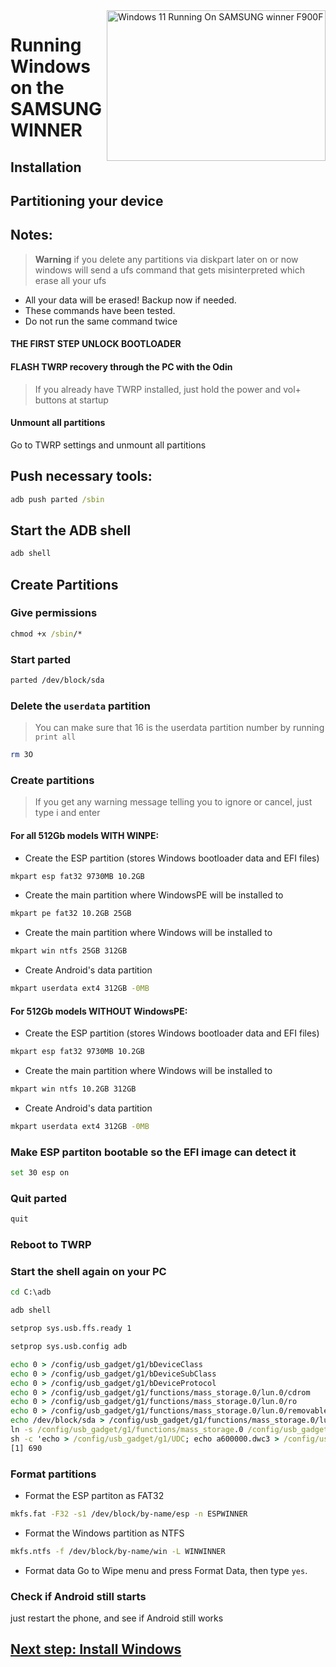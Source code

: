 <img align="right" src="(https://github.com/Ost268/SAMSUNG-WINNER-WindowsARM/blob/main/guide/English/FOLD.png)" width="350" height="241" alt="Windows 11 Running On SAMSUNG winner F900F">


# Running Windows on the SAMSUNG WINNER

## Installation

## Partitioning your device

## Notes:
> **Warning** if you delete any partitions via diskpart later on or now windows will send a ufs command that gets misinterpreted which erase all your ufs
- All your data will be erased! Backup now if needed.
- These commands have been tested.
- Do not run the same command twice

#### THE FIRST STEP UNLOCK BOOTLOADER 

#### FLASH TWRP recovery through the PC with the Odin

> If you already have TWRP installed, just hold the power and vol+ buttons at startup

#### Unmount all partitions
Go to TWRP settings and unmount all partitions

 ## Push necessary tools:
```cmd
adb push parted /sbin
```

## Start the ADB shell
```cmd
adb shell
```

## Create Partitions

### Give permissions
```cmd
chmod +x /sbin/*
```


### Start parted
```sh
parted /dev/block/sda
```


### Delete the `userdata` partition
> You can make sure that 16 is the userdata partition number by running
>  `print all`
```sh
rm 3O
```

### Create partitions
> If you get any warning message telling you to ignore or cancel, just type i and enter

#### For all 512Gb models WITH WINPE:

- Create the ESP partition (stores Windows bootloader data and EFI files)
 ```sh
mkpart esp fat32 9730MB 10.2GB
```
- Create the main partition where WindowsPE will be installed to
```sh
mkpart pe fat32 10.2GB 25GB
```

- Create the main partition where Windows will be installed to
```sh
mkpart win ntfs 25GB 312GB
```

- Create Android's data partition
```sh
mkpart userdata ext4 312GB -0MB
```

#### For 512Gb models WITHOUT WindowsPE:

- Create the ESP partition (stores Windows bootloader data and EFI files)
```sh
mkpart esp fat32 9730MB 10.2GB
```

- Create the main partition where Windows will be installed to
```sh
mkpart win ntfs 10.2GB 312GB
```

- Create Android's data partition
```sh
mkpart userdata ext4 312GB -0MB
```


### Make ESP partiton bootable so the EFI image can detect it
```sh
set 30 esp on
```

### Quit parted
```sh
quit
```

### Reboot to TWRP

### Start the shell again on your PC
```cmd
cd C:\adb

adb shell

setprop sys.usb.ffs.ready 1

setprop sys.usb.config adb

echo 0 > /config/usb_gadget/g1/bDeviceClass
echo 0 > /config/usb_gadget/g1/bDeviceSubClass
echo 0 > /config/usb_gadget/g1/bDeviceProtocol
echo 0 > /config/usb_gadget/g1/functions/mass_storage.0/lun.0/cdrom
echo 0 > /config/usb_gadget/g1/functions/mass_storage.0/lun.0/ro
echo 0 > /config/usb_gadget/g1/functions/mass_storage.0/lun.0/removable 0
echo /dev/block/sda > /config/usb_gadget/g1/functions/mass_storage.0/lun.0/file
ln -s /config/usb_gadget/g1/functions/mass_storage.0 /config/usb_gadget/g1/configs/b.1/f4
sh -c 'echo > /config/usb_gadget/g1/UDC; echo a600000.dwc3 > /config/usb_gadget/g1/UDC' &
[1] 690
```

### Format partitions
-  Format the ESP partiton as FAT32
```sh
mkfs.fat -F32 -s1 /dev/block/by-name/esp -n ESPWINNER
```

-  Format the Windows partition as NTFS
```sh
mkfs.ntfs -f /dev/block/by-name/win -L WINWINNER
```

- Format data
Go to Wipe menu and press Format Data, 
then type `yes`.

### Check if Android still starts
just restart the phone, and see if Android still works


## [Next step: Install Windows](https://github.com/Ost268/SAMSUNG-WINNER-WindowsARM/blob/main/guide/English/install.md)
